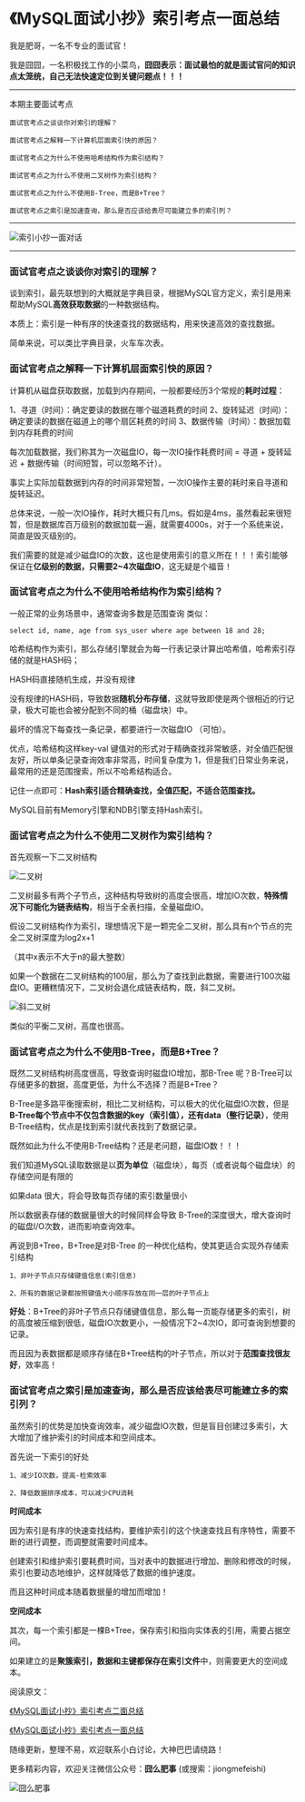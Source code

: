 # 《MySQL面试小抄》索引考点一面总结

我是肥哥，一名不专业的面试官！

我是囧囧，一名积极找工作的小菜鸟，**囧囧表示：面试最怕的就是面试官问的知识点太笼统，自己无法快速定位到关键问题点！！！**

----



本期主要面试考点

```
面试官考点之谈谈你对索引的理解？
```

```
面试官考点之解释一下计算机层面索引快的原因？
```

```
面试官考点之为什么不使用哈希结构作为索引结构？
```

```
面试官考点之为什么不使用二叉树作为索引结构？
```

```
面试官考点之为什么不使用B-Tree，而是B+Tree？
```

```
面试官考点之索引是加速查询，那么是否应该给表尽可能建立多的索引列？
```




---



![索引小抄一面对话](https://img-blog.csdnimg.cn/20210421163640908.png?x-oss-process=image/watermark,type_ZmFuZ3poZW5naGVpdGk,shadow_10,text_aHR0cHM6Ly9ibG9nLmNzZG4ubmV0L3dlaXhpbl80NzgzODA2Mg==,size_22,color_FFFFFF,t_70#pic_center)




----




### 面试官考点之谈谈你对索引的理解？

谈到索引，最先联想到的大概就是字典目录，根据MySQL官方定义，索引是用来帮助MySQL**高效获取数据**的一种数据结构。

本质上：索引是一种有序的快速查找的数据结构，用来快速高效的查找数据。

简单来说，可以类比字典目录，火车车次表。

### 面试官考点之解释一下计算机层面索引快的原因？

计算机从磁盘获取数据，加载到内存期间，一般都要经历3个常规的**耗时过程**：

1、寻道（时间）：确定要读的数据在哪个磁道耗费的时间
2、旋转延迟（时间）：确定要读的数据在磁道上的哪个扇区耗费的时间
3、数据传输（时间）：数据加载到内存耗费的时间

每次加载数据，我们称其为一次磁盘IO，每一次IO操作耗费时间 = 寻道 + 旋转延迟 + 数据传输（时间短暂，可以忽略不计）。

事实上实际加载数据到内存的时间非常短暂，一次IO操作主要的耗时来自寻道和旋转延迟。

总体来说，一般一次IO操作，耗时大概只有几ms。假如是4ms，虽然看起来很短暂，但是数据库百万级别的数据加载一遍，就需要4000s，对于一个系统来说，简直是毁灭级别的。

我们需要的就是减少磁盘IO的次数，这也是使用索引的意义所在！！！索引能够保证在**亿级别的数据，只需要2~4次磁盘IO**，这无疑是个福音！

### 面试官考点之为什么不使用哈希结构作为索引结构？

一般正常的业务场景中，通常查询多数是范围查询 类似：

```mysql
select id, name, age from sys_user where age between 18 and 28;
```

哈希结构作为索引，那么存储引擎就会为每一行表记录计算出哈希值，哈希索引存储的就是HASH码；

HASH码直接随机生成，并没有规律

没有规律的HASH码，导致数据**随机分布存储**，这就导致即使是两个很相近的行记录，极大可能也会被分配到不同的桶（磁盘块）中。

最坏的情况下每查找一条记录，都要进行一次磁盘IO （可怕）。

优点，哈希结构这样key-val 键值对的形式对于精确查找非常敏感，对全值匹配很友好，所以单条记录查询效率非常高，时间复杂度为 1，但是我们日常业务来说，最常用的还是范围搜索，所以不哈希结构适合。

记住一点即可：**Hash索引适合精确查找，全值匹配，不适合范围查找。**

MySQL目前有Memory引擎和NDB引擎支持Hash索引。



### 面试官考点之为什么不使用二叉树作为索引结构？

首先观察一下二叉树结构



![二叉树](https://img-blog.csdnimg.cn/20210421163913946.png?x-oss-process=image/watermark,type_ZmFuZ3poZW5naGVpdGk,shadow_10,text_aHR0cHM6Ly9ibG9nLmNzZG4ubmV0L3dlaXhpbl80NzgzODA2Mg==,size_16,color_FFFFFF,t_70#pic_center)

二叉树最多有两个子节点，这种结构导致树的高度会很高，增加IO次数，**特殊情况下可能化为链表结构**，相当于全表扫描，全量磁盘IO。

假设二叉树结构作为索引，理想情况下是一颗完全二叉树，那么具有n个节点的完全二叉树深度为log2x+1

（其中x表示不大于n的最大整数）

如果一个数据在二叉树结构的100层，那么为了查找到此数据，需要进行100次磁盘IO。更糟糕情况下，二叉树会退化成链表结构，既，斜二叉树。



![斜二叉树](https://img-blog.csdnimg.cn/2021042116395294.png?x-oss-process=image/watermark,type_ZmFuZ3poZW5naGVpdGk,shadow_10,text_aHR0cHM6Ly9ibG9nLmNzZG4ubmV0L3dlaXhpbl80NzgzODA2Mg==,size_16,color_FFFFFF,t_70#pic_center)



类似的平衡二叉树，高度也很高。

### 面试官考点之为什么不使用B-Tree，而是B+Tree？

既然二叉树结构树高度很高，导致查询时磁盘IO增加，那B-Tree 呢？B-Tree可以存储更多的数据，高度更低，为什么不选择？而是B+Tree？

B-Tree是多路平衡搜索树，相比二叉树结构，可以极大的优化磁盘IO次数，但是**B-Tree每个节点中不仅包含数据的key（索引值），还有data（整行记录）**，使用B-Tree结构，优点是找到索引就代表找到了数据记录。



既然如此为什么不使用B-Tree结构？还是老问题，磁盘IO数！！！

我们知道MySQL读取数据是以**页为单位**（磁盘块），每页（或者说每个磁盘块）的存储空间是有限的

如果data 很大，将会导致每页存储的索引数量很小

所以数据表存储的数据量很大的时候同样会导致 B-Tree的深度很大，增大查询时的磁盘I/O次数，进而影响查询效率。

再说到B+Tree，B+Tree是对B-Tree 的一种优化结构，使其更适合实现外存储索引结构

	1、非叶子节点只存储键值信息(索引信息)
	
	2、所有的数据记录都按照键值大小顺序存放在同一层的叶子节点上
**好处**：B+Tree的非叶子节点只存储键值信息，那么每一页能存储更多的索引，树的高度被压缩到很低，磁盘IO次数更小，一般情况下2~4次IO，即可查询到想要的记录。

而且因为表数据都是顺序存储在B+Tree结构的叶子节点，所以对于**范围查找很友好**，效率高！

### 面试官考点之索引是加速查询，那么是否应该给表尽可能建立多的索引列？

虽然索引的优势是加快查询效率，减少磁盘IO次数，但是盲目创建过多索引，大大增加了维护索引的时间成本和空间成本。

首先说一下索引的好处

```
1、减少IO次数，提高-检索效率

2、降低数据排序成本，可以减少CPU消耗
```

**时间成本**

因为索引是有序的快速查找结构，要维护索引的这个快速查找且有序特性，需要不断的进行调整，而调整就需要时间成本。

创建索引和维护索引要耗费时间，当对表中的数据进行增加、删除和修改的时候，索引也要动态地维护，这样就降低了数据的维护速度。

而且这种时间成本随着数据量的增加而增加！

**空间成本**

其次，每一个索引都是一棵B+Tree，保存索引和指向实体表的引用，需要占据空间。

如果建立的是**聚簇索引，数据和主键都保存在索引文件**中，则需要更大的空间成本。



阅读原文：

[《MySQL面试小抄》索引考点二面总结](https://mp.weixin.qq.com/s/2jC8AwsH8cpk8T23tN0bgg)

[《MySQL面试小抄》索引考点一面总结](https://mp.weixin.qq.com/s/TMa6PT070inUtURl48URuQ)



随缘更新，整理不易，欢迎联系小白讨论，大神巴巴请绕路！



更多精彩内容，欢迎关注微信公众号：**囧么肥事** (或搜索：jiongmefeishi)

![囧么肥事](https://img-blog.csdnimg.cn/img_convert/cb3a296f8edbcc70370d4eb569c40634.png)














































